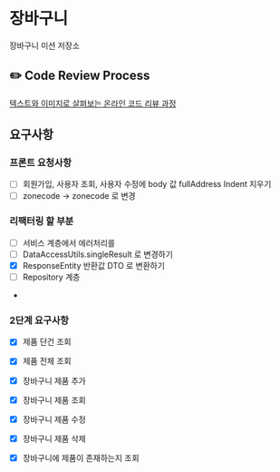 # 장바구니

장바구니 미션 저장소

## ✏️ Code Review Process

[텍스트와 이미지로 살펴보는 온라인 코드 리뷰 과정](https:github.com/next-step/nextstep-docs/tree/master/codereview)

## 요구사항

### 프론트 요청사항

- [ ] 회원가입, 사용자 조회, 사용자 수정에 body 값 fullAddress Indent 지우기
- [ ] zonecode -> zonecode 로 변경

### 리팩터링 할 부분

- [ ] 서비스 계층에서 에러처리를
- [ ] DataAccessUtils.singleResult 로 변경하기
- [x] ResponseEntity 반환값 DTO 로 변환하기
- [ ] Repository 계층
-

### 2단계 요구사항

- [x] 제품 단건 조회
- [x] 제품 전체 조회
- [x] 장바구니 제품 추가
- [x] 장바구니 제품 조회
- [x] 장바구니 제품 수정
- [x] 장바구니 제품 삭제
- [x] 장바구니에 제품이 존재하는지 조회

